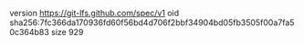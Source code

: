version https://git-lfs.github.com/spec/v1
oid sha256:7fc366da170936fd60f56bd4d706f2bbf34904bd05fb3505f00a7fa50c364b83
size 929

